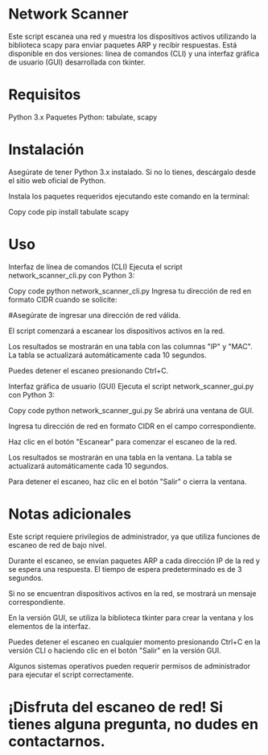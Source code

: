 # Network Scanner
Este script escanea una red y muestra los dispositivos activos utilizando la biblioteca scapy para enviar paquetes ARP y recibir respuestas. Está disponible en dos versiones: línea de comandos (CLI) y una interfaz gráfica de usuario (GUI) desarrollada con tkinter.

# Requisitos
Python 3.x
Paquetes Python: tabulate, scapy

# Instalación
Asegúrate de tener Python 3.x instalado. Si no lo tienes, descárgalo desde el sitio web oficial de Python.

Instala los paquetes requeridos ejecutando este comando en la terminal:

Copy code
pip install tabulate scapy

# Uso
Interfaz de línea de comandos (CLI)
Ejecuta el script network_scanner_cli.py con Python 3:

Copy code
python network_scanner_cli.py
Ingresa tu dirección de red en formato CIDR cuando se solicite:

#Asegúrate de ingresar una dirección de red válida.

El script comenzará a escanear los dispositivos activos en la red.

Los resultados se mostrarán en una tabla con las columnas "IP" y "MAC". La tabla se actualizará automáticamente cada 10 segundos.

Puedes detener el escaneo presionando Ctrl+C.

Interfaz gráfica de usuario (GUI)
Ejecuta el script network_scanner_gui.py con Python 3:

Copy code
python network_scanner_gui.py
Se abrirá una ventana de GUI.

Ingresa tu dirección de red en formato CIDR en el campo correspondiente.

Haz clic en el botón "Escanear" para comenzar el escaneo de la red.

Los resultados se mostrarán en una tabla en la ventana. La tabla se actualizará automáticamente cada 10 segundos.

Para detener el escaneo, haz clic en el botón "Salir" o cierra la ventana.

# Notas adicionales
Este script requiere privilegios de administrador, ya que utiliza funciones de escaneo de red de bajo nivel.

Durante el escaneo, se envían paquetes ARP a cada dirección IP de la red y se espera una respuesta. El tiempo de espera predeterminado es de 3 segundos.

Si no se encuentran dispositivos activos en la red, se mostrará un mensaje correspondiente.

En la versión GUI, se utiliza la biblioteca tkinter para crear la ventana y los elementos de la interfaz.

Puedes detener el escaneo en cualquier momento presionando Ctrl+C en la versión CLI o haciendo clic en el botón "Salir" en la versión GUI.

Algunos sistemas operativos pueden requerir permisos de administrador para ejecutar el script correctamente.

# ¡Disfruta del escaneo de red! Si tienes alguna pregunta, no dudes en contactarnos.
